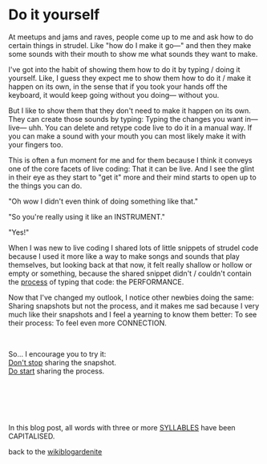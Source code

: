 # Do it yourself

At meetups and jams and raves, people come up to me and ask how to do certain things in strudel. Like "how do I make it go—" and then they make some sounds with their mouth to show me what sounds they want to make.

I've got into the habit of showing them how to do it by typing / doing it yourself. Like, I guess they expect me to show them how to do it / make it happen on its own, in the sense that if you took your hands off the keyboard, it would keep going without you doing— without you. 

But I like to show them that they don't need to make it happen on its own. They can create those sounds by typing: Typing the changes you want in— live— uhh. You can delete and retype code live to do it in a manual way. If you can make a sound with your mouth you can most likely make it with your fingers too.

This is often a fun moment for me and for them because I think it conveys one of the core facets of live coding: That it can be live. And I see the glint in their eye as they start to "get it" more and their mind starts to open up to the things you can do.

"Oh wow I didn't even think of doing something like that."

"So you're really using it like an INSTRUMENT."

"Yes!"

When I was new to live coding I shared lots of little snippets of strudel code because I used it more like a way to make songs and sounds that play themselves, but looking back at that now, it felt really shallow or hollow or empty or something, because the shared snippet didn't / couldn't contain the [process](https://www.todepond.com/wikiblogarden/scrappy-fiddles/sharing/normalising/live/) of typing that code: the PERFORMANCE.

Now that I've changed my outlook, I notice other newbies doing the same: Sharing snapshots but not the process, and it makes me sad because I very much like their snapshots and I feel a yearning to know them better: To see their process: To feel even more CONNECTION.

<br>

So... I encourage you to try it:\
[Don't stop](https://www.todepond.com/sky/stop) sharing the snapshot.\
[Do start](https://post.lurk.org/@froos/114545146860160033) sharing the process.

<br>

<br>

<br>

<br>

In this blog post, all words with three or more [SYLLABLES](https://www.todepond.com/wikiblogarden/academia/style/two-beat) have been CAPITALISED. 

back to the [wikiblogardenite](/wikiblogardenite)
